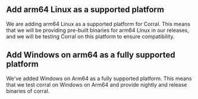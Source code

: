 ## Add arm64 Linux as a supported platform

We are adding arm64 Linux as a supported platform for Corral. This means that we will be providing pre-built binaries for arm64 Linux in our releases, and we will be testing Corral on this platform to ensure compatibility.

## Add Windows on arm64 as a fully supported platform

We've added Windows on Arm64 as a fully supported platform. This means that we test corral on Windows on Arm64 and provide nightly and release binaries of corral.


